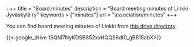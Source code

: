 +++
title = "Board minutes"
description = "Board meeting minutes of Linkki Jyväskylä ry"
keywords = ["minutes"]
url = "association/minutes"
+++

You can find board meeting minutes of Linkki from [this drive directory](https://drive.google.com/drive/folders/1SQM7NyKDSB852xxHQQS8dt0_gB815abX).

{{< google_drive 1SQM7NyKDSB852xxHQQS8dt0_gB815abX>}}
